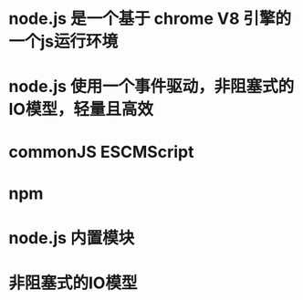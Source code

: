 # node.js 是一个基于 chrome V8 引擎的一个js运行环境
# node.js 使用一个事件驱动，非阻塞式的IO模型，轻量且高效

# commonJS ESCMScript

# npm

# node.js  内置模块

# 非阻塞式的IO模型